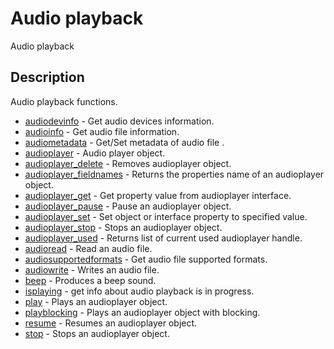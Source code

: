 # Audio playback

Audio playback

## Description

Audio playback functions.

- [audiodevinfo](audiodevinfo.md) - Get audio devices information.
- [audioinfo](audioinfo.md) - Get audio file information.
- [audiometadata](audiometadata.md) - Get/Set metadata of audio file .
- [audioplayer](audioplayer.md) - Audio player object.
- [audioplayer_delete](audioplayer_delete.md) - Removes audioplayer object.
- [audioplayer_fieldnames](audioplayer_fieldnames.md) - Returns the properties name of an audioplayer object.
- [audioplayer_get](audioplayer_get.md) - Get property value from audioplayer interface.
- [audioplayer_pause](audioplayer_pause.md) - Pause an audioplayer object.
- [audioplayer_set](audioplayer_set.md) - Set object or interface property to specified value.
- [audioplayer_stop](audioplayer_stop.md) - Stops an audioplayer object.
- [audioplayer_used](audioplayer_used.md) - Returns list of current used audioplayer handle.
- [audioread](audioread.md) - Read an audio file.
- [audiosupportedformats](audiosupportedformats.md) - Get audio file supported formats.
- [audiowrite](audiowrite.md) - Writes an audio file.
- [beep](beep.md) - Produces a beep sound.
- [isplaying](isplaying.md) - get info about audio playback is in progress.
- [play](play.md) - Plays an audioplayer object.
- [playblocking](playblocking.md) - Plays an audioplayer object with blocking.
- [resume](resume.md) - Resumes an audioplayer object.
- [stop](stop.md) - Stops an audioplayer object.
